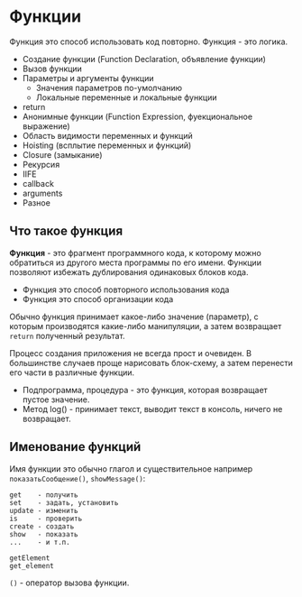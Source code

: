 # Функции
Функция это споcоб использовать код повторно. Функция - это логика.

- Создание функции (Function Declaration, объявление функции)
- Вызов функции
- Параметры и аргументы функции
    - Значения параметров по-умолчанию
    - Локальные переменные и локальные функции
- return
- Анонимные функции (Function Expression, фуекциональное выражение)
- Область видимости переменных и функций
- Hoisting (всплытие переменных и функций)
- Closure (замыкание)
- Рекурсия
- IIFE
- callback
- arguments
- Разное

## Что такое функция
**Функция** - это фрагмент программного кода, к которому можно обратиться из другого места программы по его имени. Функции позволяют избежать дублирования одинаковых блоков кода.

- Функция это способ повторного использования кода
- Функция это способ организации кода

Обычно функция принимает какое-либо значение (параметр), с которым производятся какие-либо манипуляции, а затем возвращает `return` полученный результат.

Процесс создания приложения не всегда прост и очевиден. В большинстве случаев проще нарисовать блок-схему, а затем перенести его части в различные функции.

- Подпрограмма, процедура - это функция, которая возвращает пустое значение.
- Метод log() - принимает текст, выводит текст в консоль, ничего не возвращает.

## Именование функций
Имя функции это обычно глагол и существительное например `показатьСообщение()`, `showMessage()`:

    get    - получить
    set    - задать, установить
    update - изменить
    is     - проверить
    create - создать
    show   - показать
    ...    - и т.п.

    getElement
    get_element

`()` - оператор вызова функции.
